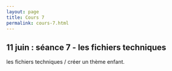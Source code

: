 ```yaml
---
layout: page
title: Cours 7
permalink: cours-7.html
---
```


## 11 juin : séance 7 - les fichiers techniques

 les fichiers techniques / créer un thème enfant.